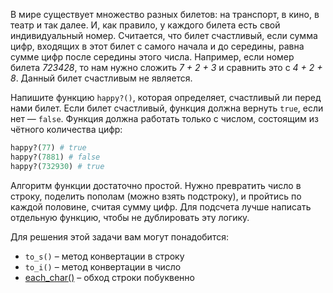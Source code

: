 
В мире существует множество разных билетов: на транспорт, в кино, в театр и так далее. И, как правило, у каждого билета есть свой индивидуальный номер. Считается, что билет счастливый, если сумма цифр, входящих в этот билет с самого начала и до середины, равна сумме цифр после середины этого числа. Например, если номер билета *723428*, то нам нужно сложить *7 + 2 + 3* и сравнить это с *4 + 2 + 8*. Данный билет счастливым не является.

Напишите функцию `happy?()`, которая определяет, счастливый ли перед нами билет. Если билет счастливый, функция должна вернуть `true`, если нет — `false`. Функция должна работать только с числом, состоящим из чётного количества цифр:

```ruby
happy?(77) # true
happy?(7881) # false
happy?(732930) # true
```

Алгоритм функции достаточно простой. Нужно превратить число в строку, поделить пополам (можно взять подстроку), и пройтись по каждой половине, считая сумму цифр. Для подсчета лучше написать отдельную функцию, чтобы не дублировать эту логику.

Для решения этой задачи вам могут понадобится:

* `to_s()` – метод конвертации в строку
* `to_i()` – метод конвертации в число
* [each_char()](https://ruby-doc.org/core-2.7.2/String.html#method-i-each_char) – обход строки побуквенно
